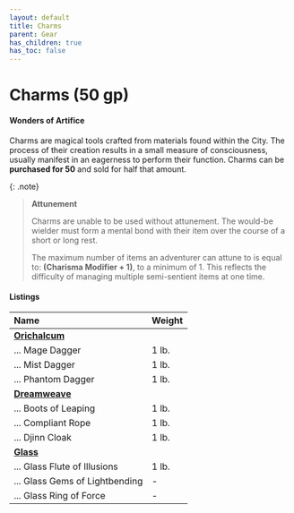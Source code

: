 ```yaml
---
layout: default
title: Charms
parent: Gear
has_children: true
has_toc: false
---
```


# Charms (50 gp)

#### Wonders of Artifice

Charms are magical tools crafted from materials found within the City. The process of their creation results in a small measure of consciousness, usually manifest in an eagerness to perform their function. Charms can be **purchased for 50** and sold for half that amount.

{: .note}
> **Attunement**
>
> Charms are unable to be used without attunement. The would-be wielder must form a mental bond with their item over the course of a short or long rest. 
> 
> The maximum number of items an adventurer can attune to is equal to: **(Charisma Modifier + 1)**, to a minimum of 1. This reflects the difficulty of managing multiple semi-sentient items at one time.


#### Listings

| Name                           | Weight |
| :----------------------------- | :----- |
| **[Orichalcum](Orichalcum)**   |        |
| ... Mage Dagger                | 1 lb.  |
| ... Mist Dagger                | 1 lb.  |
| ... Phantom Dagger             | 1 lb.  |
| **[Dreamweave](dreamweave)**   |        |
| ... Boots of Leaping           | 1 lb.  |
| ... Compliant Rope             | 1 lb.  |
| ... Djinn Cloak                | 1 lb.  |
| **[Glass](glass)**             |        |
| ... Glass Flute of Illusions   | 1 lb.  |
| ... Glass Gems of Lightbending | -      |
| ... Glass Ring of Force        | -      |


